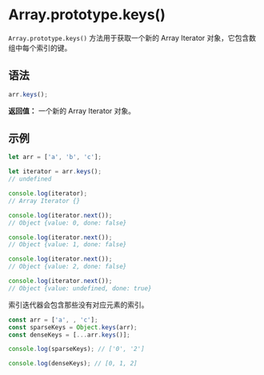# Array.prototype.keys()

`Array.prototype.keys()` 方法用于获取一个新的 Array Iterator 对象，它包含数组中每个索引的键。

## 语法

```javascript
arr.keys();
```

**返回值：** 一个新的 Array Iterator 对象。

## 示例

```js
let arr = ['a', 'b', 'c'];

let iterator = arr.keys();
// undefined

console.log(iterator);
// Array Iterator {}

console.log(iterator.next());
// Object {value: 0, done: false}

console.log(iterator.next());
// Object {value: 1, done: false}

console.log(iterator.next());
// Object {value: 2, done: false}

console.log(iterator.next());
// Object {value: undefined, done: true}
```

索引迭代器会包含那些没有对应元素的索引。

```js
const arr = ['a', , 'c'];
const sparseKeys = Object.keys(arr);
const denseKeys = [...arr.keys()];

console.log(sparseKeys); // ['0', '2']

console.log(denseKeys); // [0, 1, 2]
```
